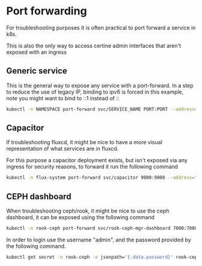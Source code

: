 # Port forwarding
For troubleshooting purposes it is often practical to port forward a service in k8s.

This is also the only way to access certine admin interfaces that aren't exposed with an ingress

## Generic service
This is the general way to expose any service with a port-forward.
In a step to reduce the use of legacy IP, binding to ipv6 is forced in this example, note you might want to bind to ::1 instead of ::
```bash
kubectl -n NAMESPACE port-forward svc/SERVICE_NAME PORT:PORT --address="::"
```

## Capacitor
If troubleshooting fluxcd, it might be nice to have a more visual representation of what services are in fluxcd.

For this purpose a capacitor deployment exists, but isn't exposed via any ingress for security reasons, to forward it run the following command
```bash
kubectl -n flux-system port-forward svc/capacitor 9000:9000 --address="::1"
```

## CEPH dashboard
When troubleshooting ceph/rook, it might be nice to use the ceph dashboard, it can be exposed using the following command
```bash
kubectl -n rook-ceph port-forward svc/rook-ceph-mgr-dashboard 7000:7000 --address="::"
```
In order to login use the username "admin", and the password provided by the following command.
```bash
kubectl get secret -n rook-ceph -o jsonpath='{.data.password}' rook-ceph-dashboard-password | base64 -d
```